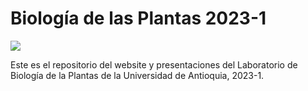 # Biología de las Plantas 2023-1

![](images/bldp.png)

Este es el repositorio del website y presentaciones del Laboratorio de Biología de la Plantas de la Universidad de Antioquia, 2023-1.
